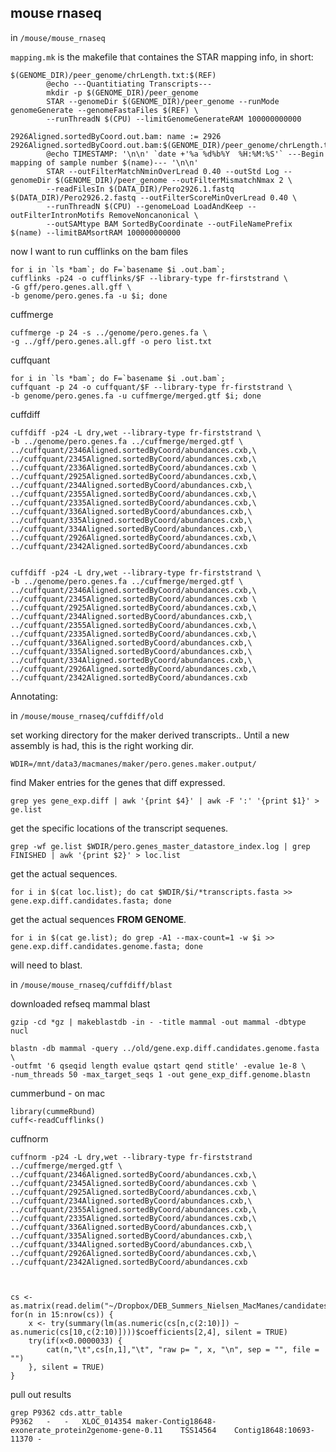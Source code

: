 mouse rnaseq
--

in `/mouse/mouse_rnaseq`

`mapping.mk` is the makefile that containes the STAR mapping info, in short:

    $(GENOME_DIR)/peer_genome/chrLength.txt:$(REF)
            @echo ---Quantitiating Transcripts---
            mkdir -p $(GENOME_DIR)/peer_genome
            STAR --genomeDir $(GENOME_DIR)/peer_genome --runMode genomeGenerate --genomeFastaFiles $(REF) \
            --runThreadN $(CPU) --limitGenomeGenerateRAM 100000000000
    
    2926Aligned.sortedByCoord.out.bam: name := 2926
    2926Aligned.sortedByCoord.out.bam:$(GENOME_DIR)/peer_genome/chrLength.txt
            @echo TIMESTAMP: '\n\n' `date +'%a %d%b%Y  %H:%M:%S'` ---Begin mapping of sample number $(name)--- '\n\n'
            STAR --outFilterMatchNminOverLread 0.40 --outStd Log --genomeDir $(GENOME_DIR)/peer_genome --outFilterMismatchNmax 2 \
            --readFilesIn $(DATA_DIR)/Pero2926.1.fastq $(DATA_DIR)/Pero2926.2.fastq --outFilterScoreMinOverLread 0.40 \
            --runThreadN $(CPU) --genomeLoad LoadAndKeep --outFilterIntronMotifs RemoveNoncanonical \
            --outSAMtype BAM SortedByCoordinate --outFileNamePrefix $(name) --limitBAMsortRAM 100000000000
            
now I want to run cufflinks on the bam files

    for i in `ls *bam`; do F=`basename $i .out.bam`;
    cufflinks -p24 -o cufflinks/$F --library-type fr-firststrand \
    -G gff/pero.genes.all.gff \
    -b genome/pero.genes.fa -u $i; done

cuffmerge

    cuffmerge -p 24 -s ../genome/pero.genes.fa \
    -g ../gff/pero.genes.all.gff -o pero list.txt
    
cuffquant

    for i in `ls *bam`; do F=`basename $i .out.bam`;
    cuffquant -p 24 -o cuffquant/$F --library-type fr-firststrand \
    -b genome/pero.genes.fa -u cuffmerge/merged.gtf $i; done

cuffdiff

    cuffdiff -p24 -L dry,wet --library-type fr-firststrand \
    -b ../genome/pero.genes.fa ../cuffmerge/merged.gtf \
    ../cuffquant/2346Aligned.sortedByCoord/abundances.cxb,\
    ../cuffquant/2345Aligned.sortedByCoord/abundances.cxb,\
    ../cuffquant/2336Aligned.sortedByCoord/abundances.cxb \
    ../cuffquant/2925Aligned.sortedByCoord/abundances.cxb,\
    ../cuffquant/234Aligned.sortedByCoord/abundances.cxb,\
    ../cuffquant/2355Aligned.sortedByCoord/abundances.cxb,\
    ../cuffquant/2335Aligned.sortedByCoord/abundances.cxb,\
    ../cuffquant/336Aligned.sortedByCoord/abundances.cxb,\
    ../cuffquant/335Aligned.sortedByCoord/abundances.cxb,\
    ../cuffquant/334Aligned.sortedByCoord/abundances.cxb,\
    ../cuffquant/2926Aligned.sortedByCoord/abundances.cxb,\
    ../cuffquant/2342Aligned.sortedByCoord/abundances.cxb
    

    cuffdiff -p24 -L dry,wet --library-type fr-firststrand \
    -b ../genome/pero.genes.fa ../cuffmerge/merged.gtf \
    ../cuffquant/2346Aligned.sortedByCoord/abundances.cxb,\
    ../cuffquant/2345Aligned.sortedByCoord/abundances.cxb \
    ../cuffquant/2925Aligned.sortedByCoord/abundances.cxb,\
    ../cuffquant/234Aligned.sortedByCoord/abundances.cxb,\
    ../cuffquant/2355Aligned.sortedByCoord/abundances.cxb,\
    ../cuffquant/2335Aligned.sortedByCoord/abundances.cxb,\
    ../cuffquant/336Aligned.sortedByCoord/abundances.cxb,\
    ../cuffquant/335Aligned.sortedByCoord/abundances.cxb,\
    ../cuffquant/334Aligned.sortedByCoord/abundances.cxb,\
    ../cuffquant/2926Aligned.sortedByCoord/abundances.cxb,\
    ../cuffquant/2342Aligned.sortedByCoord/abundances.cxb
    



Annotating:


	
in `/mouse/mouse_rnaseq/cuffdiff/old`

set working directory for the maker derived transcripts.. Until a new assembly is had, this is the right working dir.

	WDIR=/mnt/data3/macmanes/maker/pero.genes.maker.output/
	
find Maker entries for the genes that diff expressed.

	grep yes gene_exp.diff | awk '{print $4}' | awk -F ':' '{print $1}' > ge.list

get the specific locations of the transcript sequenes.
	
	grep -wf ge.list $WDIR/pero.genes_master_datastore_index.log | grep FINISHED | awk '{print $2}' > loc.list

get the actual sequences. 
	
	for i in $(cat loc.list); do cat $WDIR/$i/*transcripts.fasta >> gene.exp.diff.candidates.fasta; done


get the actual sequences **FROM GENOME**. 
	
	for i in $(cat ge.list); do grep -A1 --max-count=1 -w $i >> gene.exp.diff.candidates.genome.fasta; done


will need to blast. 

in `/mouse/mouse_rnaseq/cuffdiff/blast`

downloaded refseq mammal blast

	gzip -cd *gz | makeblastdb -in - -title mammal -out mammal -dbtype nucl

	blastn -db mammal -query ../old/gene.exp.diff.candidates.genome.fasta \
	-outfmt '6 qseqid length evalue qstart qend stitle' -evalue 1e-8 \
	-num_threads 50 -max_target_seqs 1 -out gene_exp_diff.genome.blastn


cummerbund - on mac

	library(cummeRbund)
	cuff<-readCufflinks()
	
cuffnorm

    cuffnorm -p24 -L dry,wet --library-type fr-firststrand ../cuffmerge/merged.gtf \
    ../cuffquant/2346Aligned.sortedByCoord/abundances.cxb,\
    ../cuffquant/2345Aligned.sortedByCoord/abundances.cxb \
    ../cuffquant/2925Aligned.sortedByCoord/abundances.cxb,\
    ../cuffquant/234Aligned.sortedByCoord/abundances.cxb,\
    ../cuffquant/2355Aligned.sortedByCoord/abundances.cxb,\
    ../cuffquant/2335Aligned.sortedByCoord/abundances.cxb,\
    ../cuffquant/336Aligned.sortedByCoord/abundances.cxb,\
    ../cuffquant/335Aligned.sortedByCoord/abundances.cxb,\
    ../cuffquant/334Aligned.sortedByCoord/abundances.cxb,\
    ../cuffquant/2926Aligned.sortedByCoord/abundances.cxb,\
    ../cuffquant/2342Aligned.sortedByCoord/abundances.cxb



    cs <- as.matrix(read.delim("~/Dropbox/DEB_Summers_Nielsen_MacManes/candidates.xprs")) 
    for(n in 15:nrow(cs)) {  
        x <- try(summary(lm(as.numeric(cs[n,c(2:10)]) ~ as.numeric(cs[10,c(2:10)])))$coefficients[2,4], silent = TRUE)  
        try(if(x<0.0000033) {  
            cat(n,"\t",cs[n,1],"\t", "raw p= ", x, "\n", sep = "", file = "")  
        }, silent = TRUE)  
    }


pull out results

	grep P9362 cds.attr_table
	P9362	-	-	XLOC_014354	maker-Contig18648-exonerate_protein2genome-gene-0.11	TSS14564	Contig18648:10693-11370	-    



























